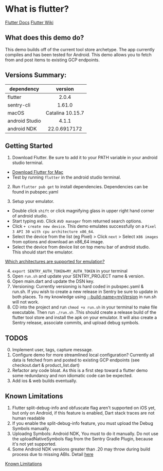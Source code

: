 
# What is flutter?

[Flutter Docs](https://flutter.dev/docs)
[Flutter Wiki](https://en.wikipedia.org/wiki/Flutter_(software))


## What does this demo do?

This demo builds off of the current tool store archetype. The app currently compiles and has been tested for Android. This demo allows you to fetch from and post items to existing GCP endpoints. 

## Versions Summary:

| dependency      | version           
| ------------- |:-------------:| 
| flutter      | 2.0.4   |
| sentry-cli   | 1.61.0 |
| macOS | Catalina 10.15.7      |
| android Studio | 4.1.1     |
| android NDK | 22.0.6917172    |




## Getting Started
1. Download Flutter. Be sure to add it to your PATH variable in your android studio terminal.
  * [Download Flutter for Mac](https://flutter.dev/docs/get-started/install/macos)
  * Test by running ```flutter``` in the android studio terminal.

2. Run ```flutter pub get``` to install dependencies. Dependencies can be found in pubspec.yaml

3. Setup your emulator. 
  * Double click ```shift``` or click magnifying glass in upper right hand corner of android studio. 
  * Start typing ```AVD```. Click ```AVD manager``` from returned search options. 
  * Click `````+ create new device`````. This demo emulates successfully on a ```Pixel 3 API 30 with cpu architecture x86_64```.  
  * Select the device from the list (eg Pixel) > Click ```next``` > Select x```86 images``` from options and download an x86_64 image. 
  * Select the device from device list on top menu bar of android studio. This should start the emulator.
 
[Which architectures are supported for emulation?](https://flutter.dev/docs/resources/faq#what-devices-and-os-versions-does-flutter-run-on)

4.  ```export SENTRY_AUTH_TOKEN=MY_AUTH_TOKEN``` in your terminal
5. Open ```run.sh``` and update your SENTRY_PROJECT name & version.
6. Open main.dart and update the DSN key.
7. Versioning: Currently versioning is hard coded in pubspec.yaml & run.sh. If you wish to create a new release in Sentry be sure to update in both places. To my knowledge using [--build-name=myVersion](https://flutter.dev/docs/deployment/android#updating-the-apps-version-number) in run.sh will not work.
8. CD into the project and run ```chmod +x run.sh``` in your terminal to make file executable. Then run ```./run.sh``` .This should create a release build of the flutter tool store and install the apk on your emulator. It will also create a Sentry release, associate commits, and upload debug symbols.

## TODOS

0. Implement user, tags, capture message. 
1. Configure demo for more streamlined local configuration? Currently all data is fetched from and posted to existing GCP endpoints (see checkout.dart & product_list.dart)
2. Refactor any code bloat. As this is a first step toward a flutter demo some redundancy and non idiomatic code can be expected.
3. Add ios & web builds eventually.

## Known Limitations

1. Flutter split-debug-info and obfuscate flag aren't supported on iOS yet, but only on Android, if this feature is enabled, Dart stack traces are not human readable
2. If you enable the split-debug-info feature, you must upload the Debug Symbols manually.
3. Uploadng Symbols: Android NDK, You must to do it manually. Do not use the uploadNativeSymbols flag from the Sentry Gradle Plugin, because it's not yet supported.
4. Some Android NDK versions greater than .20 may throw during build process due to missing ABIs. Detail [here](https://github.com/flutter/flutter/issues/76393#issuecomment-784014307)

[Known Limitations](https://github.com/getsentry/sentry-dart/tree/main/flutter#known-limitations)